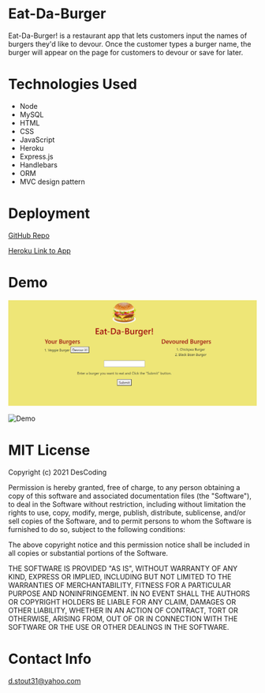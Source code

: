 # Eat-Da-Burger

Eat-Da-Burger! is a restaurant app that lets customers input the names of burgers they'd like to devour.  Once the customer types a burger name, the burger will appear on the page for customers to devour or save for later.

# Technologies Used

  * Node
  * MySQL
  * HTML
  * CSS
  * JavaScript
  * Heroku
  * Express.js
  * Handlebars
  * ORM
  * MVC design pattern


# Deployment

[GitHub Repo](https://github.com/DesCoding/burger)

[Heroku Link to App](https://mysterious-escarpment-22917.herokuapp.com/) 

# Demo

![Demo](public/assets/demo.png)

![Demo](public/assets/EatDaBurger.gif)

# MIT License

Copyright (c) 2021 DesCoding

Permission is hereby granted, free of charge, to any person obtaining a copy
of this software and associated documentation files (the "Software"), to deal
in the Software without restriction, including without limitation the rights
to use, copy, modify, merge, publish, distribute, sublicense, and/or sell
copies of the Software, and to permit persons to whom the Software is
furnished to do so, subject to the following conditions:

The above copyright notice and this permission notice shall be included in all
copies or substantial portions of the Software.

THE SOFTWARE IS PROVIDED "AS IS", WITHOUT WARRANTY OF ANY KIND, EXPRESS OR
IMPLIED, INCLUDING BUT NOT LIMITED TO THE WARRANTIES OF MERCHANTABILITY,
FITNESS FOR A PARTICULAR PURPOSE AND NONINFRINGEMENT. IN NO EVENT SHALL THE
AUTHORS OR COPYRIGHT HOLDERS BE LIABLE FOR ANY CLAIM, DAMAGES OR OTHER
LIABILITY, WHETHER IN AN ACTION OF CONTRACT, TORT OR OTHERWISE, ARISING FROM,
OUT OF OR IN CONNECTION WITH THE SOFTWARE OR THE USE OR OTHER DEALINGS IN THE
SOFTWARE.

# Contact Info

d.stout31@yahoo.com